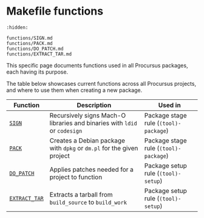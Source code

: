 # Makefile functions

```{toctree}
:hidden:

functions/SIGN.md
functions/PACK.md
functions/DO_PATCH.md
functions/EXTRACT_TAR.md
```

This specific page documents functions used in all Procursus packages, each having its purpose.

The table below showcases current functions across all Procursus projects, and where to use them when creating a new package.

| Function | Description | Used in |
|----------|-------------|---------|
| [`SIGN`](./functions/SIGN) | Recursively signs Mach-O libraries and binaries with `ldid` or `codesign` | Package stage rule (`(tool)-package`) |
| [`PACK`](./functions/PACK) | Creates a Debian package with `dpkg` or `dm.pl` for the given project | Package stage rule (`(tool)-package`) |
| [`DO_PATCH`](./functions/DO_PATCH) | Applies patches needed for a project to function | Package setup rule (`(tool)-setup`) |
| [`EXTRACT_TAR`](./functions/EXTRACT_TAR) | Extracts a tarball from `build_source` to `build_work` | Package setup rule (`(tool)-setup`) |
